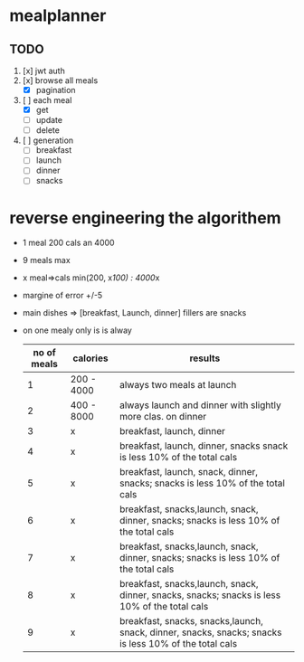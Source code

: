 # mealplanner

## TODO

1. [x] jwt auth
2. [x] browse all meals
   - [x] pagination
3. [ ] each meal
   - [x] get
   - [ ] update
   - [ ] delete
4. [ ] generation
   - [ ] breakfast
   - [ ] launch
   - [ ] dinner
   - [ ] snacks

# reverse engineering the algorithem

- 1 meal 200 cals an 4000
- 9 meals max
- x meal=>cals min(200, x*100) : 4000*x
- margine of error +/-5
- main dishes => [breakfast, Launch, dinner] fillers are snacks

- on one mealy only is is alway

  | no of meals | calories   | results                                                                                               |
  | ----------- | ---------- | ----------------------------------------------------------------------------------------------------- |
  | 1           | 200 - 4000 | always two meals at launch                                                                            |
  | 2           | 400 - 8000 | always launch and dinner with slightly more clas. on dinner                                           |
  | 3           | x          | breakfast, launch, dinner                                                                             |
  | 4           | x          | breakfast, launch, dinner, snacks snack is less 10% of the total cals                                 |
  | 5           | x          | breakfast, launch, snack, dinner, snacks; snacks is less 10% of the total cals                        |
  | 6           | x          | breakfast, snacks,launch, snack, dinner, snacks; snacks is less 10% of the total cals                 |
  | 7           | x          | breakfast, snacks,launch, snack, dinner, snacks; snacks is less 10% of the total cals                 |
  | 8           | x          | breakfast, snacks,launch, snack, dinner, snacks, snacks; snacks is less 10% of the total cals         |
  | 9           | x          | breakfast, snacks, snacks,launch, snack, dinner, snacks, snacks; snacks is less 10% of the total cals |
